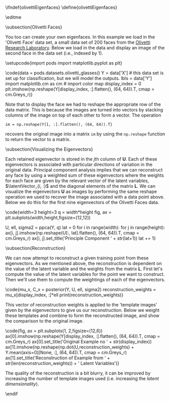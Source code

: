 \ifndef{olivettiEigenfaces}
\define{olivettiEigenfaces}

\editme

\subsection{Olivetti Faces}

You too can create your own eigenfaces. In this example we load in the 'Olivetti Face' data set, a small data set of 200 faces from the [Olivetti Research Laboratory](http://en.wikipedia.org/wiki/Olivetti_Research_Laboratory). Below we load in the data and display an image of the second face in the data set (i.e., indexed by 1).

\setupcode{import pods
import matplotlib.pyplot as plt}

\code{data = pods.datasets.olivetti_glasses()
Y = data['X'] # this data set is set up for classification, but we will model the outputs.
lbls = data['Y']
import matplotlib.cm as cm # import color map
display_index = 0
plt.imshow(np.reshape(Y[display_index, :].flatten(), (64, 64)).T, cmap = cm.Greys_r)}

Note that to display the face we had to reshape the appropriate row of the data matrix. This is because the images are turned into vectors by stacking columns of the image on top of each other to form a vector. The operation

```im = np.reshape(Y[1, :].flatten(), (64, 64)).T}```

recovers the original image into a matrix `im` by using the `np.reshape` function to return the vector to a matrix.

\subsection{Visualizing the Eigenvectors}

Each retained eigenvector is stored in the $j$th column of $\mathbf{U}$. Each of these eigenvectors is associated with particular directions of variation in the original data. Principal component analysis implies that we can reconstruct any face by using a weighted sum of these eigenvectors where the weights for each face are given by the relevant vector of the latent variables, $\latentVector_{i, :}$ and the diagonal elements of the matrix $\mathbf{L}$. We can visualize the eigenvectors $\mathbf{U}$ as images by performing the same reshape operation we used to recover the image associated with a data point above. Below we do this for the first nine eigenvectors of the Olivetti Faces data.

\code{width=3
height=3
q = width*height
fig, ax = plt.subplots(width,height,figsize=(12,12))

U, ell, sigma2 = ppca(Y, q)
lat = 0
for i in range(width):
    for j in range(height):
        ax[i, j].imshow(np.reshape(U[:, lat].flatten(), (64, 64)).T, cmap = cm.Greys_r)
        ax[i, j].set_title('Principle Component ' + str(lat+1))
        lat += 1}

\subsection{Reconstruction}

We can now attempt to reconstruct a given training point from these eigenvectors. As we mentioned above, the reconstruction is dependent on the value of the latent variable and the weights from the matrix $\mathbf{L}$. First let's compute the value of the latent variables for the point we want to construct. Then we'll use them to compute the weightings of each of the eigenvectors.

\code{mu_x, C_x = posterior(Y, U, ell, sigma2)
reconstruction_weights = mu_x[display_index, :]*ell
print(reconstruction_weights)}

This vector of reconstruction weights is applied to the 'template images' given by the eigenvectors to give us our reconstruction. Below we weight these templates and combine to form the reconstructed image, and show the comparison to the original image.

\code{fig, ax = plt.subplots(1, 2,figsize=(12,6))
ax[0].imshow(np.reshape(Y[display_index, :].flatten(), (64, 64)).T, cmap = cm.Greys_r)
ax[0].set_title('Original Example no ' + str(display_index))
ax[1].imshow(np.reshape(np.dot(U,reconstruction_weights) + Y.mean(axis=0)[None, :], (64, 64)).T, cmap = cm.Greys_r)
ax[1].set_title('Reconstruction of Example from ' + str(len(reconstruction_weights)) + ' Latent Variables')}

The quality of the reconstruction is a bit blurry, it can be improved by increasing the number of template images used (i.e. increasing the *latent dimensionality*).


\endif
